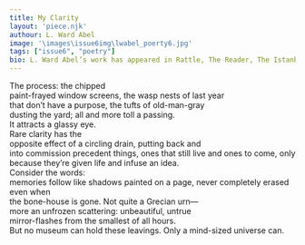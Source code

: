```yaml
---
title: My Clarity
layout: 'piece.njk'
authour: L. Ward Abel
image: '\images\issue6img\lwabel_poerty6.jpg'
tags: ["issue6", "poetry"]
bio: L. Ward Abel’s work has appeared in Rattle, The Reader, The Istanbul Review, The Worcester Review, The Honest Ulsterman, hundreds of others, and he is the author of three full collections and ten chapbooks of poetry, including Jonesing For Byzantium (UKA Press, 2006), American Bruise (Parallel Press, 2012), Little Town gods (Folded Word Press, 2016), A Jerusalem of Ponds (erbacce-Press, 2016), The Rainflock Sings Again (Unsolicited Press, 2019), Floodlit (Beakful, 2019), and The Width of Here (Silver Bow, 2021).
---
```


The process: the chipped  
paint-frayed window screens, the wasp nests of last year  
that don’t have a purpose, the tufts of old-man-gray  
dusting the yard; all and more toll a passing.  
It attracts a glassy eye.  
Rare clarity has the  
opposite effect of a circling drain, putting back and  
into commission precedent things, ones that still live and 
ones to come, only because they’re given life and infuse 
an idea.  
Consider the words:  
memories follow like shadows painted on 
a page, never completely erased even when  
the bone-house is gone. 
Not quite a Grecian urn—   
more an unfrozen scattering: unbeautiful, untrue  
mirror-flashes from the smallest of all hours.  
But no museum can hold these leavings. Only 
a mind-sized universe can.